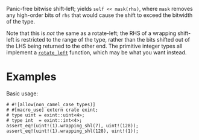 Panic-free bitwise shift-left; yields `self << mask(rhs)`, where `mask` removes
any high-order bits of `rhs` that would cause the shift to exceed the bitwidth
of the type.

Note that this is *not* the same as a rotate-left; the RHS of a wrapping
shift-left is restricted to the range of the type, rather than the bits shifted
out of the LHS being returned to the other end. The primitive integer types all
implement a [`rotate_left`] function, which may be what you want instead.

[`rotate_left`]: Self::rotate_left

# Examples

Basic usage:

```
# #![allow(non_camel_case_types)]
# #[macro_use] extern crate exint;
# type uint = exint::uint<4>;
# type int  = exint::int<4>;
assert_eq!(uint!(1).wrapping_shl(7), uint!(128));
assert_eq!(uint!(1).wrapping_shl(128), uint!(1));
```
